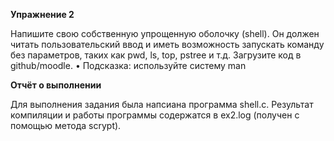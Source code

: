 
**Упражнение 2**

Напишите свою собственную упрощенную оболочку (shell). Он должен читать пользовательский ввод и иметь возможность запускать команду без параметров, таких как pwd, ls, top, pstree и т.д. Загрузите код в github/moodle.
• Подсказка: используйте систему man



**Отчёт о выполнении**

Для выполнения задания была напсиана программа   shell.c. Результат компиляции и работы программы содержатся в ex2.log (получен с помощью метода scrypt).
